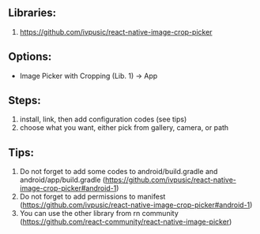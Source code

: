 ## Libraries:
1. https://github.com/ivpusic/react-native-image-crop-picker

## Options:
- Image Picker with Cropping (Lib. 1) -> App

## Steps:
1. install, link, then add configuration codes (see tips)
2. choose what you want, either pick from gallery, camera, or path

## Tips:
1. Do not forget to add some codes to android/build.gradle and android/app/build.gradle (https://github.com/ivpusic/react-native-image-crop-picker#android-1)
2. Do not forget to add permissions to manifest (https://github.com/ivpusic/react-native-image-crop-picker#android-1)
3. You can use the other library from rn community (https://github.com/react-community/react-native-image-picker)